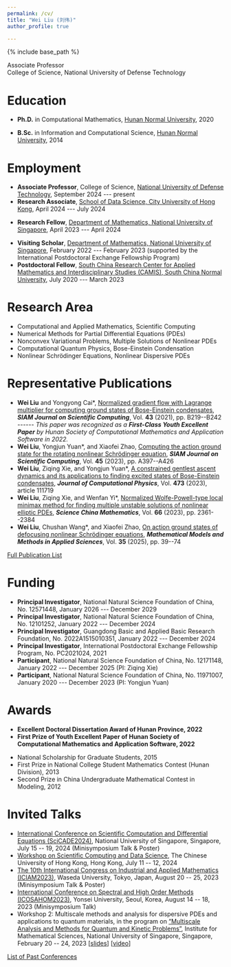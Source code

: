 ```yaml
---
permalink: /cv/
title: "Wei Liu (刘伟)"
author_profile: true

---
```


{% include base_path %}

<!-- Brief CV -->

<!-- **Wei Liu** <br> -->



Associate Professor <br>
College of Science, National University of Defense Technology



<!-- 
Research Associate <br>
School of Data Science, City University of Hong Kong <br>
16/F, Lau Ming Wai Academic Building, 83 Tat Chee Avenue, Kowloon Tong, Hong Kong
-->

<!-- 
Research Fellow <br>
Department of Mathematics, National University of Singapore <br>
10 Lower Kent Ridge Road, Singapore 119076 <br>
Email: wliu AT nus DOT edu DOT sg
-->


Education
======
* **Ph.D.** in Computational Mathematics, [Hunan Normal University](https://www.hunnu.edu.cn), 2020
<!-- <br> 
  (Advisor: [Prof. Ziqing Xie](https://mc.hunnu.edu.cn/info/1665/4995.htm)) -->
* **B.Sc.** in Information and Computational Science, [Hunan Normal University](https://www.hunnu.edu.cn), 2014


Employment
======
* **Associate Professor**, College of Science, [National University of Defense Technology](https://english.nudt.edu.cn/), September 2024 --- present
* **Research Associate**, [School of Data Science, City University of Hong Kong](https://www.sdsc.cityu.edu.hk/), April 2024 --- July 2024
<!-- <br>
  (Mentor: [Prof. Xiang Zhou](https://www.cityu.edu.hk/stfprofile/xizhou.htm)) -->
* **Research Fellow**, [Department of Mathematics, National University of Singapore](https://www.math.nus.edu.sg), April 2023 --- April 2024
<!-- <br>
  (Mentor: [Prof. Weizhu Bao](https://blog.nus.edu.sg/matbwz/)) -->
* **Visiting Scholar**, [Department of Mathematics, National University of Singapore](https://www.math.nus.edu.sg), February 2022 --- February 2023
  (supported by the International Postdoctoral Exchange Fellowship Program)
* **Postdoctoral Fellow**, [South China Research Center for Applied Mathematics and Interdisciplinary Studies (CAMIS), South China Normal University](http://camis.scnu.edu.cn/), July 2020 --- March 2023
<!-- <br> 
  (Mentor: [Prof. Weizhu Bao](https://blog.nus.edu.sg/matbwz/)) -->



Research Area
======
* Computational and Applied Mathematics, Scientific Computing
* Numerical Methods for Partial Differential Equations (PDEs)
* Nonconvex Variational Problems, Multiple Solutions of Nonlinear PDEs
* Computational Quantum Physics, Bose-Einstein Condensation
* Nonlinear Schrödinger Equations, Nonlinear Dispersive PDEs

<!-- * **Research Area**: Computational and Applied Mathematics, Scientific Computing, Numerical Methods for PDEs, Multiple Solutions of Nonlinear PDEs, Nonconvex Variational Problems, Nonlinear Dispersive PDEs, Bose-Einstein Condensation, Computational Quantum Physics -->
<!-- * **Research Area**: Numerical Methods for PDEs, Multiple Solutions of Nonlinear PDEs, Computational Quantum Physics, Bose-Einstein Condensation, Nonlinear Dispersive PDEs -->

<!-- Computational quantum physics, Bose-Einstein condensation, Nonlinear dispersive PDEs, Numerical methods for PDEs, Multiple solutions of nonlinear PDEs -->
<!-- * Computational and Applied Mathematics, Computational Quantum Physics -->
<!-- * Numerical PDEs, Applied Analysis, Scientific Computing -->
<!-- * Multiple Solutions of Nonlinear PDEs, Nonconvex Variational Problems -->
<!-- * Bose-Einstein Condensation, Nonlinear Dispersive PDEs  -->


Representative Publications
======
* **Wei Liu** and Yongyong Cai*, [Normalized gradient flow with Lagrange multiplier for computing ground states of Bose-Einstein condensates](https://doi.org/10.1137/20M1328002), _**SIAM Journal on Scientific Computing**_, Vol. **43** (2021), pp. B219--B242   
  ------ _This paper was recognized as a **First-Class Youth Excellent Paper** by Hunan Society of Computational Mathematics and Application Software in 2022._
* **Wei Liu**, Yongjun Yuan*, and Xiaofei Zhao, [Computing the action ground state for the rotating nonlinear Schrödinger equation](https://doi.org/10.1137/22M148416X), _**SIAM Journal on Scientific Computing**_, Vol. **45** (2023), pp. A397--A426
* **Wei Liu**, Ziqing Xie, and Yongjun Yuan*, [A constrained gentlest ascent dynamics and its applications to finding excited states of Bose-Einstein condensates](https://doi.org/10.1016/j.jcp.2022.111719), _**Journal of Computational Physics**_, Vol. **473** (2023), article 111719
* **Wei Liu**, Ziqing Xie, and Wenfan Yi*, [Normalized Wolfe-Powell-type local minimax method for finding multiple unstable solutions of nonlinear elliptic PDEs](https://www.sciengine.com/SCM/doi/10.1007/s11425-021-2093-1), _**Science China Mathematics**_, Vol. **66** (2023), pp. 2361--2384
* **Wei Liu**, Chushan Wang*, and Xiaofei Zhao, [On action ground states of defocusing nonlinear Schrödinger equations](https://doi.org/10.1142/S0218202525500022), _**Mathematical Models and Methods in Applied Sciences**_, Vol. **35** (2025), pp. 39--74

[Full Publication List](https://matwliu.github.io/publications/)



Funding
======
* **Principal Investigator**, National Natural Science Foundation of China, No. 12571448, January 2026 --- December 2029
* **Principal Investigator**, National Natural Science Foundation of China, No. 12101252, January 2022 --- December 2024
* **Principal Investigator**, Guangdong Basic and Applied Basic Research Foundation, No. 2022A1515010351, January 2022 --- December 2024
* **Principal Investigator**, International Postdoctoral Exchange Fellowship Program, No. PC2021024, 2021
* **Participant**, National Natural Science Foundation of China, No. 12171148, January 2022 --- December 2025 (PI: Ziqing Xie) 
* **Participant**, National Natural Science Foundation of China, No. 11971007, January 2020 --- December 2023 (PI: Yongjun Yuan)

<!-- _The study on regularized numerical methods for nonlinear partial differential equations with singular term_ -->
<!-- _Mathematical theory and numerical methods for quantum droplets_ -->
<!-- _The study on two types of novel methods for solving multiple solutions of nonlinear PDEs and their applications_ -->
<!-- _The study of efficient numerical methods to simulate ground states and dynamics of general spinor Bose-Einstein condensates_ -->


Awards
======
* **Excellent Doctoral Dissertation Award of Hunan Province, 2022**
* **First Prize of Youth Excellent Paper of Hunan Society of Computational Mathematics and Application Software, 2022**
<!-- * International Postdoctoral Exchange Fellowship Program, 2021 -->
* National Scholarship for Graduate Students, 2015
* First Prize in National College Student Mathematics Contest (Hunan Division), 2013
* Second Prize in China Undergraduate Mathematical Contest in Modeling, 2012


Invited Talks
======
* [International Conference on Scientific Computation and Differential Equations (SciCADE2024)](https://www.scicade2024.org), National University of Singapore, Singapore, July 15 -- 19, 2024 (Minisymposium Talk & Poster) <!-- Minisymposium ``MS04 Communication of Structure-preserving Techniques for Computing Diffusion and Dispersion'', at the -->
* [Workshop on Scientific Computing and Data Science](https://www.math.cuhk.edu.hk/sites/default/files/research/workshop_on_scientific_computing_and_data_science.pdf), The Chinese University of Hong Kong, Hong Kong, July 11 -- 12, 2024
* [The 10th International Congress on Industrial and Applied Mathematics (ICIAM2023)](https://iciam2023.org), Waseda University, Tokyo, Japan, August 20 -- 25, 2023 (Minisymposium Talk  & Poster)
* [International Conference on Spectral and High Order Methods (ICOSAHOM2023)](http://www.icosahom2023.org), Yonsei University, Seoul, Korea, August 14 -- 18, 2023 (Minisymposium Talk)
* Workshop 2: Multiscale methods and analysis for dispersive PDEs and applications to quantum materials, in the program on [“Multiscale Analysis and Methods for Quantum and Kinetic Problems”](https://ims.nus.edu.sg/events/qkp2023/), Institute for Mathematical Sciences, National University of Singapore, Singapore, February 20 -- 24, 2023 [[slides](https://ims.nus.edu.sg/wp-content/uploads/2023/03/Wei-Liu.pdf)] [[video](https://mediaweb.ap.panopto.com/Panopto/Pages/Viewer.aspx?id=ca7e564c-c1b4-45a9-bb13-b028005715a8)]

[List of Past Conferences](https://matwliu.github.io/conference-list)

<!-- 
Professional Services
======

**Referee for:**

* Communications in Mathematical Sciences
* Acta Mathematica Scientia (English & Chinese)
* Applied Numerical Mathematics
* Physical Review E
* Mathematics and Computers in Simulation

**Conference Organization:**

* **Co-organizer** (with Weizhu Bao), Workshop on Modeling and Simulation for Materials Science, National University of Singapore, Singapore, June 8, 2023
-->


<!--   
Skills
======
* Skill 1
* Skill 2
  * Sub-skill 2.1
  * Sub-skill 2.2
  * Sub-skill 2.3

Publications
======
  <ul>{% for post in site.publications %}
    {% include archive-single-cv.html %}
  {% endfor %}</ul>
  
Talks
======
  <ul>{% for post in site.talks %}
    {% include archive-single-talk-cv.html %}
  {% endfor %}</ul>
  
Teaching
======
  <ul>{% for post in site.teaching %}
    {% include archive-single-cv.html %}
  {% endfor %}</ul>
  
Service and leadership
======
* Currently signed in to 43 different slack teams
 -->
